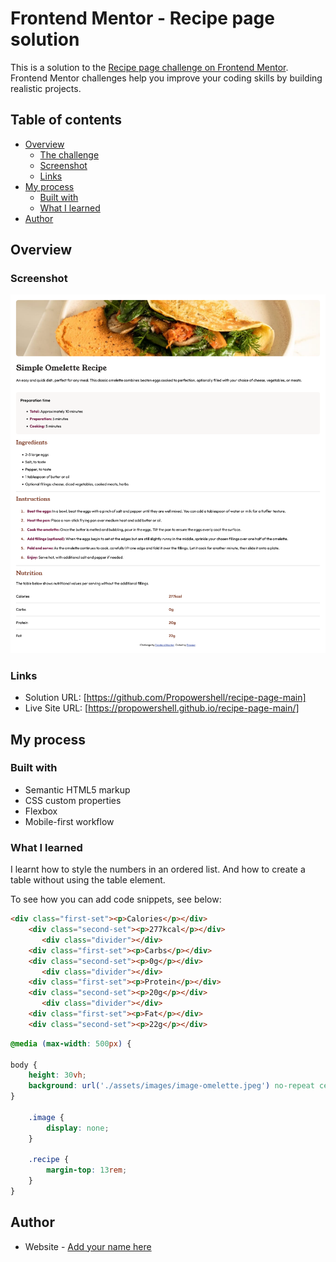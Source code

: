 # Frontend Mentor - Recipe page solution

This is a solution to the [Recipe page challenge on Frontend Mentor](https://www.frontendmentor.io/challenges/recipe-page-KiTsR8QQKm). Frontend Mentor challenges help you improve your coding skills by building realistic projects. 

## Table of contents

- [Overview](#overview)
  - [The challenge](#the-challenge)
  - [Screenshot](#screenshot)
  - [Links](#links)
- [My process](#my-process)
  - [Built with](#built-with)
  - [What I learned](#what-i-learned)
- [Author](#author)


## Overview

### Screenshot

![](assets\images\Screenshot.png)

### Links

- Solution URL: [https://github.com/Propowershell/recipe-page-main]
- Live Site URL: [https://propowershell.github.io/recipe-page-main/]

## My process

### Built with

- Semantic HTML5 markup
- CSS custom properties
- Flexbox
- Mobile-first workflow

### What I learned

I learnt how to style the numbers in an ordered list.
And how to create a table without using the table element.

To see how you can add code snippets, see below:

```html
<div class="first-set"><p>Calories</p></div> 
    <div class="second-set"><p>277kcal</p></div>
       <div class="divider"></div>
    <div class="first-set"><p>Carbs</p></div> 
    <div class="second-set"><p>0g</p></div>
       <div class="divider"></div>
    <div class="first-set"><p>Protein</p></div> 
    <div class="second-set"><p>20g</p></div>
       <div class="divider"></div>
    <div class="first-set"><p>Fat</p></div> 
    <div class="second-set"><p>22g</p></div>
```
```css
@media (max-width: 500px) {

body {
    height: 30vh;
    background: url('./assets/images/image-omelette.jpeg') no-repeat center center/cover;
}

    .image {
        display: none;
    }

    .recipe {
        margin-top: 13rem;
    }
}
```

## Author

- Website - [Add your name here](https://proillustrado.vercel.app/)

